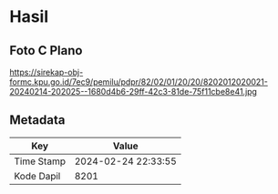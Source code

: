 # Hasil

## Foto C Plano

https://sirekap-obj-formc.kpu.go.id/7ec9/pemilu/pdpr/82/02/01/20/20/8202012020021-20240214-202025--1680d4b6-29ff-42c3-81de-75f11cbe8e41.jpg


## Metadata

| Key        | Value               |
| ---------- | ------------------- |
| Time Stamp | 2024-02-24 22:33:55 |
| Kode Dapil | 8201                |



